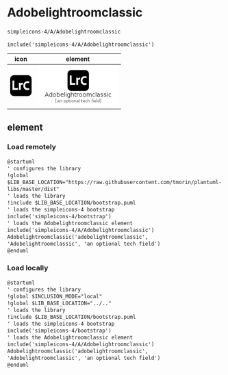 # Adobelightroomclassic

```text
simpleicons-4/A/Adobelightroomclassic
```

```text
include('simpleicons-4/A/Adobelightroomclassic')
```

|icon|element|
|---|---|
|![](Adobelightroomclassic.png)|![](Adobelightroomclassic.element.png)|



## element
### Load remotely
```plantuml
@startuml
' configures the library
!global $LIB_BASE_LOCATION="https://raw.githubusercontent.com/tmorin/plantuml-libs/master/dist"
' loads the library
!include $LIB_BASE_LOCATION/bootstrap.puml
' loads the simpleicons-4 bootstrap
include('simpleicons-4/bootstrap')
' loads the Adobelightroomclassic element
include('simpleicons-4/A/Adobelightroomclassic')
Adobelightroomclassic('adobelightroomclassic', 'Adobelightroomclassic', 'an optional tech field')
@enduml
```
### Load locally
```plantuml
@startuml
' configures the library
!global $INCLUSION_MODE="local"
!global $LIB_BASE_LOCATION="../.."
' loads the library
!include $LIB_BASE_LOCATION/bootstrap.puml
' loads the simpleicons-4 bootstrap
include('simpleicons-4/bootstrap')
' loads the Adobelightroomclassic element
include('simpleicons-4/A/Adobelightroomclassic')
Adobelightroomclassic('adobelightroomclassic', 'Adobelightroomclassic', 'an optional tech field')
@enduml
```

